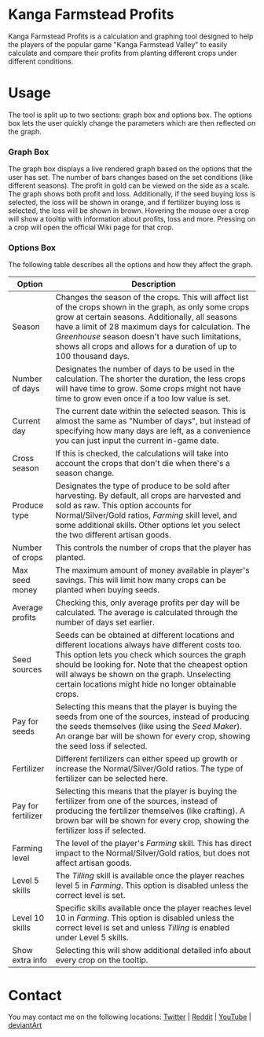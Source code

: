 # Kanga Farmstead Profits
Kanga Farmstead Profits is a calculation and graphing tool designed to help the players of the popular game "Kanga Farmstead Valley" to easily calculate and compare their profits from planting different crops under different conditions.

# Usage
The tool is split up to two sections: graph box and options box. The options box lets the user quickly change the parameters which are then reflected on the graph.

### Graph Box
The graph box displays a live rendered graph based on the options that the user has set. The number of bars changes based on the set conditions (like different seasons). The profit in gold can be viewed on the side as a scale. The graph shows both profit and loss. Additionally, if the seed buying loss is selected, the loss will be shown in orange, and if fertilizer buying loss is selected, the loss will be shown in brown. Hovering the mouse over a crop will show a tooltip with information about profits, loss and more. Pressing on a crop will open the official Wiki page for that crop.

### Options Box
The following table describes all the options and how they affect the graph.

Option | Description
--- | ---
Season | Changes the season of the crops. This will affect list of the crops shown in the graph, as only some crops grow at certain seasons. Additionally, all seasons have a limit of 28 maximum days for calculation. The *Greenhouse* season doesn't have such limitations, shows all crops and allows for a duration of up to 100 thousand days.
Number of days | Designates the number of days to be used in the calculation. The shorter the duration, the less crops will have time to grow. Some crops might not have time to grow even once if a too low value is set.
Current day | The current date within the selected season. This is almost the same as "Number of days", but instead of specifying how many days are left, as a convenience you can just input the current in-game date.
Cross season | If this is checked, the calculations will take into account the crops that don't die when there's a season change.
Produce type | Designates the type of produce to be sold after harvesting. By default, all crops are harvested and sold as raw. This option accounts for Normal/Silver/Gold ratios, *Farming* skill level, and some additional skills. Other options let you select the two different artisan goods.
Number of crops | This controls the number of crops that the player has planted.
Max seed money | The maximum amount of money available in player's savings. This will limit how many crops can be planted when buying seeds.
Average profits | Checking this, only average profits per day will be calculated. The average is calculated through the number of days set earlier.
Seed sources | Seeds can be obtained at different locations and different locations always have different costs too. This option lets you check which sources the graph should be looking for. Note that the cheapest option will always be shown on the graph. Unselecting certain locations might hide no longer obtainable crops.
Pay for seeds | Selecting this means that the player is buying the seeds from one of the sources, instead of producing the seeds themselves (like using the *Seed Maker*). An orange bar will be shown for every crop, showing the seed loss if selected.
Fertilizer | Different fertilizers can either speed up growth or increase the Normal/Silver/Gold ratios. The type of fertilizer can be selected here.
Pay for fertilizer | Selecting this means that the player is buying the fertilizer from one of the sources, instead of producing the fertilizer themselves (like crafting). A brown bar will be shown for every crop, showing the fertilizer loss if selected.
Farming level | The level of the player's *Farming* skill. This has direct impact to the Normal/Silver/Gold ratios, but does not affect artisan goods.
Level 5 skills | The *Tilling* skill is available once the player reaches level 5 in *Farming*. This option is disabled unless the correct level is set.
Level 10 skills | Specific skills available once the player reaches level 10 in *Farming*. This option is disabled unless the correct level is set and unless *Tilling* is enabled under Level 5 skills.
Show extra info | Selecting this will show additional detailed info about every crop on the tooltip.

# Contact
You may contact me on the following locations: [Twitter](https://twitter.com/thorinair_music) | [Reddit](https://www.reddit.com/user/Thorinair/) | [YouTube](https://www.youtube.com/user/Thorinair) | [deviantArt](http://thorinair.deviantart.com/)
